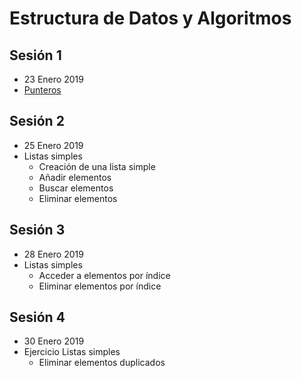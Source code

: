 # Estructura de Datos y Algoritmos

## Sesión 1 
 - 23 Enero 2019
 - [Punteros](https://codebin.cc/2018/11/11/leccion-14-punteros/)
 
## Sesión 2
 - 25 Enero 2019
 - Listas simples
   - Creación de una lista simple
   - Añadir elementos
   - Buscar elementos
   - Eliminar elementos
   

## Sesión 3
 - 28 Enero 2019
 - Listas simples
   - Acceder a elementos por índice
   - Eliminar elementos por índice

## Sesión 4
 - 30 Enero 2019
 - Ejercicio Listas simples
   - Eliminar elementos duplicados
